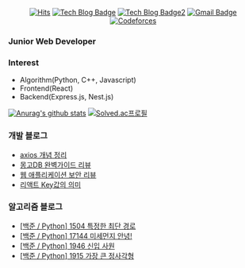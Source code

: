 

<div align=center>
  
[![Hits](https://hits.seeyoufarm.com/api/count/incr/badge.svg?url=https%3A%2F%2Fgithub.com%2FKyun2da)](https://hits.seeyoufarm.com)
[![Tech Blog Badge](http://img.shields.io/badge/-Kyun2da%20blog-blueviolet?style=flat-square&logo=Gatsby&link=https://kyun2da.dev/)](https://kyun2da.dev/)
[![Tech Blog Badge2](http://img.shields.io/badge/-Algorithm%20blog-blue?style=flat-square&logo=Jekyll&link=https://kyun2da.github.io/)](https://kyun2da.github.io/) 
[![Gmail Badge](https://img.shields.io/badge/-Gmail-d14836?style=flat-square&logo=Gmail&logoColor=white&link=mailto:kyun2da@gmail.com)](mailto:kyun2dot@gmail.com)
[![Codeforces](https://run.kaist.ac.kr/badges/codeforces/kyun2da.svg)](https://codeforces.com/profile/Kyun2da)

</div>

### Junior Web Developer

### Interest
- Algorithm(Python, C++, Javascript)
- Frontend(React)
- Backend(Express.js, Nest.js)

<div>
  
[![Anurag's github stats](https://github-readme-stats.vercel.app/api?username=Kyun2da&theme=radical&show_icons=true)](https://github.com/anuraghazra/github-readme-stats)
[![Solved.ac프로필](http://mazassumnida.wtf/api/v2/generate_badge?boj=kyun2da)](https://solved.ac/kyun2da)
</div>

### 개발 블로그
<!-- BLOG-POST-LIST:START -->
- [axios 개념 정리](https://kyun2da.dev/라이브러리/axios-개념-정리/)
- [몽고DB 완벽가이드 리뷰](https://kyun2da.dev/책리뷰/몽고db-완벽가이드-리뷰/)
- [웹 애플리케이션 보안 리뷰](https://kyun2da.dev/책리뷰/웹-애플리케이션-보안-리뷰/)
- [리액트 Key값의 의미](https://kyun2da.dev/react/리액트-key값의-의미/)
<!-- BLOG-POST-LIST:END -->

### 알고리즘 블로그
<!-- BLOG:START -->
- [[백준 / Python] 1504 특정한 최단 경로](https://Kyun2da.github.io/2021/04/21/specialRoutes/)
- [[백준 / Python] 17144 미세먼지 안녕!](https://Kyun2da.github.io/2021/04/20/brownsmog/)
- [[백준 / Python] 1946 신입 사원](https://Kyun2da.github.io/2021/04/12/newEmployees/)
- [[백준 / Python] 1915 가장 큰 정사각형](https://Kyun2da.github.io/2021/04/09/biggestSquare/)
<!-- BLOG:END -->

